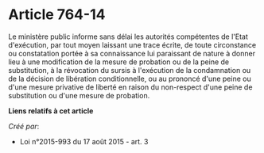 # Article 764-14

Le ministère public informe sans délai les autorités compétentes de l'Etat d'exécution, par tout moyen laissant une trace
écrite, de toute circonstance ou constatation portée à sa connaissance lui paraissant de nature à donner lieu à une
modification de la mesure de probation ou de la peine de substitution, à la révocation du sursis à l'exécution de la
condamnation ou de la décision de libération conditionnelle, ou au prononcé d'une peine ou d'une mesure privative de liberté
en raison du non-respect d'une peine de substitution ou d'une mesure de probation.

**Liens relatifs à cet article**

_Créé par_:

  - Loi n°2015-993 du 17 août 2015 - art. 3
